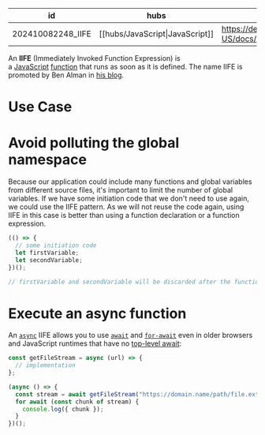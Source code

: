 
| id                | hubs                            | source                                                 |
| ----------------- | ------------------------------- | ------------------------------------------------------ |
| 202410082248_IIFE | [[hubs/JavaScript\|JavaScript]] | https://developer.mozilla.org/en-US/docs/Glossary/IIFE |
An **IIFE** (Immediately Invoked Function Expression) is a [JavaScript](https://developer.mozilla.org/en-US/docs/Glossary/JavaScript) [function](https://developer.mozilla.org/en-US/docs/Glossary/Function) that runs as soon as it is defined. The name IIFE is promoted by Ben Alman in [his blog](https://web.archive.org/web/20171201033208/http://benalman.com/news/2010/11/immediately-invoked-function-expression/#iife).
# Use Case
# Avoid polluting the global namespace 
Because our application could include many functions and global variables from different source files, it's important to limit the number of global variables. If we have some initiation code that we don't need to use again, we could use the IIFE pattern. As we will not reuse the code again, using IIFE in this case is better than using a function declaration or a function expression.
```js
(() => {
  // some initiation code
  let firstVariable;
  let secondVariable;
})();

// firstVariable and secondVariable will be discarded after the function is executed.

```
# Execute an async function
An [`async`](https://developer.mozilla.org/en-US/docs/Web/JavaScript/Reference/Operators/async_function) IIFE allows you to use [`await`](https://developer.mozilla.org/en-US/docs/Web/JavaScript/Reference/Operators/await) and [`for-await`](https://developer.mozilla.org/en-US/docs/Web/JavaScript/Reference/Statements/for-await...of) even in older browsers and JavaScript runtimes that have no [top-level await](https://developer.mozilla.org/en-US/docs/Web/JavaScript/Reference/Operators/await#top_level_await):
```js
const getFileStream = async (url) => {
  // implementation
};

(async () => {
  const stream = await getFileStream("https://domain.name/path/file.ext");
  for await (const chunk of stream) {
    console.log({ chunk });
  }
})();

```
